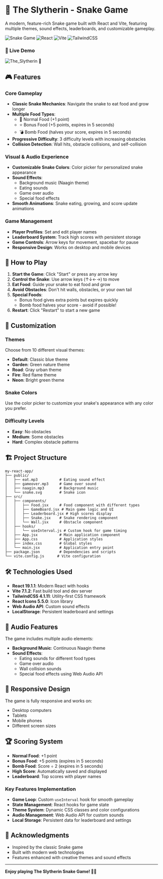# 🐍 The Slytherin - Snake Game

A modern, feature-rich Snake game built with React and Vite, featuring multiple themes, sound effects, leaderboards, and customizable gameplay.

![Snake Game](https://img.shields.io/badge/Game-Snake-green) ![React](https://img.shields.io/badge/React-19.1.1-blue) ![Vite](https://img.shields.io/badge/Vite-7.1.2-purple) ![TailwindCSS](https://img.shields.io/badge/TailwindCSS-4.1.11-cyan)

### 🎯 Live Demo 
![The_Slytherin 🐍](https://the-slytherin.netlify.app)

## 🎮 Features

### Core Gameplay
- **Classic Snake Mechanics**: Navigate the snake to eat food and grow longer
- **Multiple Food Types**: 
  - 🍎 Normal Food (+1 point)
  - ⭐ Bonus Food (+5 points, expires in 5 seconds)
  - 💣 Bomb Food (halves your score, expires in 5 seconds)
- **Progressive Difficulty**: 3 difficulty levels with increasing obstacles
- **Collision Detection**: Wall hits, obstacle collisions, and self-collision

### Visual & Audio Experience
- **Customizable Snake Colors**: Color picker for personalized snake appearance
- **Sound Effects**: 
  - Background music (Naagin theme)
  - Eating sounds
  - Game over audio
  - Special food effects
- **Smooth Animations**: Snake eating, growing, and score update animations

### Game Management
- **Player Profiles**: Set and edit player names
- **Leaderboard System**: Track high scores with persistent storage
- **Game Controls**: Arrow keys for movement, spacebar for pause
- **Responsive Design**: Works on desktop and mobile devices

## 🎯 How to Play

1. **Start the Game**: Click "Start" or press any arrow key
2. **Control the Snake**: Use arrow keys (↑↓←→) to move
3. **Eat Food**: Guide your snake to eat food and grow
4. **Avoid Obstacles**: Don't hit walls, obstacles, or your own tail
5. **Special Foods**: 
   - Bonus food gives extra points but expires quickly
   - Bomb food halves your score - avoid if possible!
6. **Restart**: Click "Restart" to start a new game

## 🎨 Customization

### Themes
Choose from 10 different visual themes:
- **Default**: Classic blue theme
- **Garden**: Green nature theme
- **Road**: Gray urban theme
- **Fire**: Red flame theme
- **Neon**: Bright green theme

### Snake Colors
Use the color picker to customize your snake's appearance with any color you prefer.

### Difficulty Levels
- **Easy**: No obstacles
- **Medium**: Some obstacles
- **Hard**: Complex obstacle patterns

## 🏗️ Project Structure

```
my-react-app/
├── public/
│   ├── eat.mp3          # Eating sound effect
│   ├── gameover.mp3     # Game over sound
│   ├── naagin.mp3       # Background music
│   └── snake.svg        # Snake icon
├── src/
│   ├── components/
│   │   ├── Food.jsx     # Food component with different types
│   │   ├── GameBoard.jsx # Main game logic and UI
│   │   ├── Leaderboard.jsx # High scores display
│   │   ├── Snake.jsx    # Snake rendering component
│   │   └── Wall.jsx     # Obstacle component
│   ├── hooks/
│   │   └── useInterval.js # Custom hook for game timing
│   ├── App.jsx          # Main application component
│   ├── App.css          # Application styles
│   ├── index.css        # Global styles
│   └── main.jsx         # Application entry point
├── package.json         # Dependencies and scripts
└── vite.config.js      # Vite configuration
```

## 🛠️ Technologies Used

- **React 19.1.1**: Modern React with hooks
- **Vite 7.1.2**: Fast build tool and dev server
- **TailwindCSS 4.1.11**: Utility-first CSS framework
- **React Icons 5.5.0**: Icon library
- **Web Audio API**: Custom sound effects
- **LocalStorage**: Persistent leaderboard and settings

## 🎵 Audio Features

The game includes multiple audio elements:
- **Background Music**: Continuous Naagin theme
- **Sound Effects**: 
  - Eating sounds for different food types
  - Game over audio
  - Wall collision sounds
  - Special food effects using Web Audio API

## 📱 Responsive Design

The game is fully responsive and works on:
- Desktop computers
- Tablets
- Mobile phones
- Different screen sizes

## 🏆 Scoring System

- **Normal Food**: +1 point
- **Bonus Food**: +5 points (expires in 5 seconds)
- **Bomb Food**: Score ÷ 2 (expires in 5 seconds)
- **High Score**: Automatically saved and displayed
- **Leaderboard**: Top scores with player names

### Key Features Implementation

- **Game Loop**: Custom `useInterval` hook for smooth gameplay
- **State Management**: React hooks for game state
- **Theme System**: Dynamic CSS classes and color configurations
- **Audio Management**: Web Audio API for custom sounds
- **Local Storage**: Persistent data for leaderboard and settings

## 🎉 Acknowledgments

- Inspired by the classic Snake game
- Built with modern web technologies
- Features enhanced with creative themes and sound effects

---

**Enjoy playing The Slytherin Snake Game! 🐍✨**
